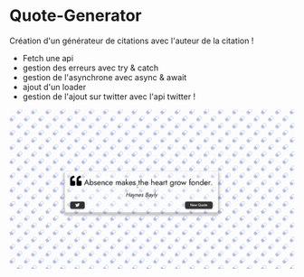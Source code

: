 # Quote-Generator

Création d'un générateur de citations avec l'auteur de la citation ! 

- Fetch une api
- gestion des erreurs avec try & catch
- gestion de l'asynchrone avec async & await
- ajout d'un loader
- gestion de l'ajout sur twitter avec l'api twitter ! 

![Screenshot](screenshot.gif)
